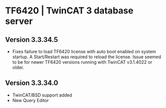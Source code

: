 # TF6420 | TwinCAT 3 database server

## Version 3.3.34.5

- Fixes failure to load TF6420 license with auto boot enabled on system startup. A Start/Restart was required to reload the license. Issue seemed to be for newer TF6420 versions running with TwinCAT v3.1.4022 or older.

## Version 3.3.34.0

- TwinCAT/BSD support added
- New Query Editor
